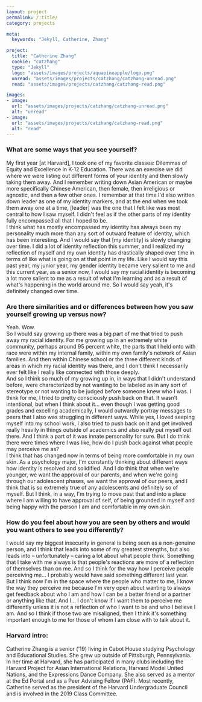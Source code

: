 ```yaml
---
layout: project
permalink: /:title/
category: projects

meta:
  keywords: "Jekyll, Catherine, Zhang"

project:
  title: "Catherine Zhang"
  cookie: "catzhang"
  type: "Jekyll"
  logo: "assets/images/projects/aquapineapple/logo.png"
  unread: "assets/images/projects/catzhang/catzhang-unread.png"
  read: "assets/images/projects/catzhang/catzhang-read.png"

images:
- image:
  url: "assets/images/projects/catzhang/catzhang-unread.png"
  alt: "unread"
- image:
  url: "assets/images/projects/catzhang/catzhang-read.png"
  alt: "read"
---
```

<h3>What are some ways that you see yourself?</h3>
<p>
My first year [at Harvard], I took one of my favorite classes: Dilemmas of Equity and Excellence in K-12 Education. There was an exercise we did where we were listing out different forms of your identity and then slowly taking them away. And I remember writing down Asian American or maybe more specifically Chinese American, then female, then irreligious or agnostic, and then a few other ones. I remember at that time I'd also written down leader as one of my identity markers, and at the end when we took them away one at a time, [leader] was the one that I felt like was most central to how I saw myself. I didn't feel as if the other parts of my identity fully encompassed all that I hoped to be.
<br>
I think what has mostly encompassed my identity has always been my personality much more than any sort of outward feature of identity, which has been interesting. And I would say that [my identity] is slowly changing over time. I did a lot of identity reflection this summer, and I realized my reflection of myself and my own identity has drastically shaped over time in terms of like what is going on at that point in my life. Like I would say this past year, my junior year, my gender identity became very salient to me and this current year, as a senior now, I would say my racial identity is becoming a lot more salient to me as a result of what I'm learning and as a result of what's happening in the world around me. So I would say yeah, it's definitely changed over time.
</p>

<h3>Are there similarities and or differences between how you saw yourself growing up versus now?</h3>
<p>
Yeah. Wow.
<br>
So I would say growing up there was a big part of me that tried to push away my racial identity. For me growing up in an extremely white community, perhaps around 95 percent white, the parts that I held onto with race were within my internal family, within my own family's network of Asian families. And then within Chinese school or the three different kinds of areas in which my racial identity was there, and I don't think I necessarily ever felt like I really like connected with those deeply.
<br>
And so I think so much of my growing up in, in ways that I didn't understand before, were characterized by not wanting to be labeled as in any sort of stereotype or not wanting to be judged before someone knew who I was. I think for me, I tried to pretty consciously push back on that. It wasn’t intentional, but when I think about it… even though I was getting good grades and excelling academically, I would outwardly portray messages to peers that I also was struggling in different ways. While yes, I loved seeping myself into my school work, I also tried to push back on it and get involved really heavily in things outside of academics and also really put myself out there. And I think a part of it was innate personality for sure. But I do think there were times where I was like, how do I push back against what people may perceive me as?
<br>
I think that has changed now in terms of being more comfortable in my own skin. As a psychology major, I'm constantly thinking about different ways how identity is resolved and solidified. And I do think that when we're younger, we want the approval of our parents, and when we're going through our adolescent phases, we want the approval of our peers, and I think that is so extremely true of any adolescents and definitely so of myself. But I think, in a way, I'm trying to move past that and into a place where I am willing to have approval of self, of being grounded in myself and being happy with the person I am and comfortable in my own skin.
</p>

<h3>How do you feel about how you are seen by others and would you want others to see you differently?</h3>
<p>
I would say my biggest insecurity in general is being seen as a non-genuine person, and I think that leads into some of my greatest strengths, but also leads into – unfortunately – caring a lot about what people think.
Something that I take with me always is that people's reactions are more of a reflection of themselves than on me. And so I think for the way how I perceive people perceiving me… I probably would have said something different last year.
<br>
But I think now I'm in the space where the people who matter to me, I know the way they perceive me because I'm very open about wanting to always get feedback about who I am and how I can be a better friend or a partner or anything like that. And I… I don't know if I want them to perceive me differently unless it is not a reflection of who I want to be and who I believe I am. And so I think if those two are misaligned, then I think it's something important enough to me for those of whom I am close with to talk about it.
</p>

<h3>Harvard intro:</h3>
<p>Catherine Zhang is a senior (’19) living in Cabot House studying Psychology and Educational Studies. She grew up outside of Pittsburgh, Pennsylvania. In her time at Harvard, she has participated in many clubs including the Harvard Project for Asian International Relations, Harvard Model United Nations, and the Expressions Dance Company. She also served as a mentor at the Ed Portal and as a Peer Advising Fellow (PAF). Most recently, Catherine served as the president of the Harvard Undergraduate Council and is involved in the 2019 Class Committee.</p>
